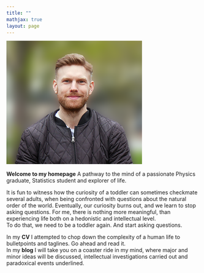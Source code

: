 ```yaml
---
title: ""
mathjax: true
layout: page
---
```

![image](/assets/mig.png)

**Welcome to my homepage**
A pathway to the mind of a passionate Physics graduate, Statistics student and explorer   of life.

It is fun to witness how the curiosity of a toddler can sometimes checkmate several adults, when being confronted with questions about the natural order of the world. Eventually, our curiosity burns out, and we learn to stop asking questions. For me, there is nothing more meaningful, than experiencing life both on a hedonistic and intellectual level.\
To do that, we need to be a toddler again. And start asking questions.

In my **CV** I attempted to chop down the complexity of a human life to bulletpoints and taglines. Go ahead and read it.\
In my **blog** I will take you on a coaster ride in my mind, where major and minor ideas will be discussed, intellectual investigations carried out and paradoxical events underlined.
